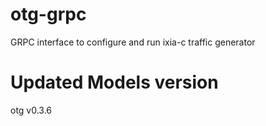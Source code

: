 # otg-grpc
GRPC interface to configure and run ixia-c traffic generator

# Updated Models version
otg v0.3.6
